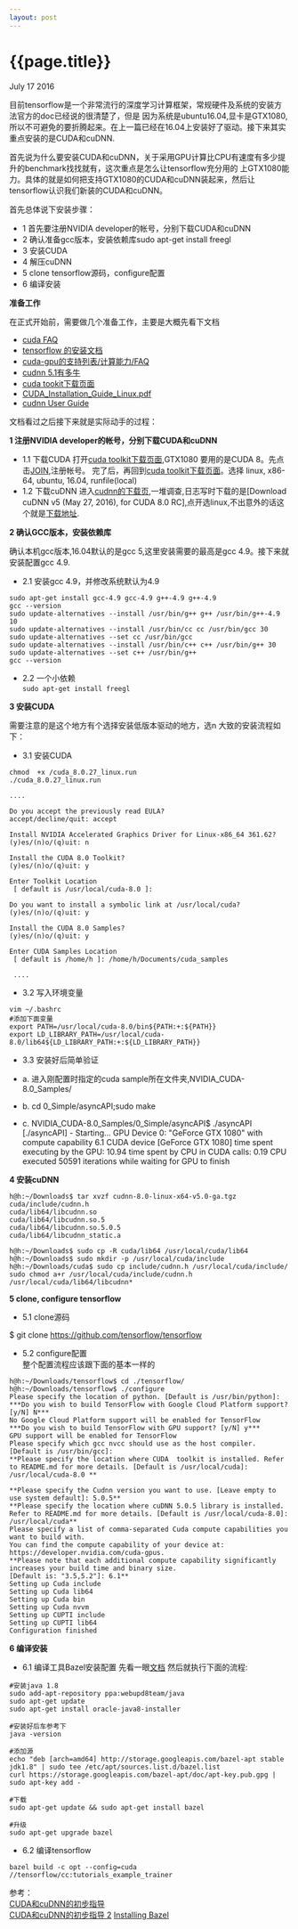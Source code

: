 ```yaml
---
layout: post
---
```


{{page.title}}
===================
<p class="meta">July 17 2016</p>


目前tensorflow是一个非常流行的深度学习计算框架，常规硬件及系统的安装方法官方的doc已经说的很清楚了，但是
因为系统是ubuntu16.04,显卡是GTX1080,所以不可避免的要折腾起来。在上一篇已经在16.04上安装好了驱动。接下来其实
重点安装的是CUDA和cuDNN.

首先说为什么要安装CUDA和cuDNN，关于采用GPU计算比CPU有速度有多少提升的benchmark找找就有，这次重点是怎么让tensorflow充分用的
上GTX1080能力。具体的就是如何把支持GTX1080的CUDA和cuDNN装起来，然后让tensorflow认识我们新装的CUDA和cuDNN。

首先总体说下安装步骤：  

  - 1 首先要注册NVIDIA developer的帐号，分别下载CUDA和cuDNN  
  - 2 确认准备gcc版本，安装依赖库sudo apt-get install freegl  
  - 3 安装CUDA  
  - 4 解压cuDNN  
  - 5 clone tensorflow源码，configure配置  
  - 6 编译安装  

**准备工作**

在正式开始前，需要做几个准备工作，主要是大概先看下文档

 - [cuda FAQ](https://developer.nvidia.com/cuda-faq)   
 - [tensorflow 的安装文档](https://www.tensorflow.org/versions/r0.9/get_started/os_setup.html#installation-for-linux)  
 - [cuda-gpu的支持列表/计算能力/FAQ](https://developer.nvidia.com/cuda-gpus)   
 - [cudnn 5.1有多牛](https://developer.nvidia.com/cudnn)    
 - [cuda tookit下载页面](https://developer.nvidia.com/cuda-toolkit)   
 - [CUDA_Installation_Guide_Linux.pdf](http://developer.download.nvidia.com/compute/cuda/8.0/secure/rc1/docs/sidebar/CUDA_Installation_Guide_Linux.pdf?autho=1468747667_a33c2c5aad6add7797d818e74a4e359d&file=CUDA_Installation_Guide_Linux.pdf)   
 - [cudnn User Guide](http://developer.download.nvidia.com/compute/machine-learning/cudnn/secure/v5/prod/cudnn_library.pdf?autho=1468748018_294acb251230eed82708c40f593fb6ef&file=cudnn_library.pdf)

文档看过之后接下来就是实际动手的过程：

**1 注册NVIDIA developer的帐号，分别下载CUDA和cuDNN**

 - 1.1 下载CUDA
    打开[cuda toolkit下载页面](https://developer.nvidia.com/cuda-toolkit),GTX1080 要用的是CUDA 8。先点击[JOIN](https://developer.nvidia.com/cuda-registered-developer-program),注册帐号。
    完了后，再回到[cuda toolkit下载页面](https://developer.nvidia.com/cuda-toolkit)。选择
    linux, x86-64, ubuntu, 16.04, runfile(local) 
 - 1.2 下载cuDNN
    进入[cudnn的下载页](https://developer.nvidia.com/cudnn),一堆调查,日志写时下载的是[Download cuDNN v5 (May 27, 2016), for CUDA 8.0 RC],点开选linux,不出意外的话这个就是[下载地址](http://developer.download.nvidia.com/compute/machine-learning/cudnn/secure/v5/prod/cudnn-8.0-linux-x64-v5.0-ga.tgz?autho=1468748153_fac10e6ed27d13c762cf9c62132fbd29&file=cudnn-8.0-linux-x64-v5.0-ga.tgz).

**2 确认GCC版本，安装依赖库**

确认本机gcc版本,16.04默认的是gcc 5,这里安装需要的最高是gcc 4.9。接下来就安装配置gcc 4.9.

- 2.1 安装gcc 4.9，并修改系统默认为4.9

```
sudo apt-get install gcc-4.9 gcc-4.9 g++-4.9 g++-4.9
gcc --version
sudo update-alternatives --install /usr/bin/g++ g++ /usr/bin/g++-4.9 10
sudo update-alternatives --install /usr/bin/cc cc /usr/bin/gcc 30
sudo update-alternatives --set cc /usr/bin/gcc
sudo update-alternatives --install /usr/bin/c++ c++ /usr/bin/g++ 30
sudo update-alternatives --set c++ /usr/bin/g++
gcc --version
```

- 2.2 一个小依赖   
```sudo apt-get install freegl```

**3 安装CUDA**
  
需要注意的是这个地方有个选择安装低版本驱动的地方，选n
大致的安装流程如下：
  
- 3.1 安装CUDA

```
chmod  +x /cuda_8.0.27_linux.run
./cuda_8.0.27_linux.run

....

Do you accept the previously read EULA?
accept/decline/quit: accept

Install NVIDIA Accelerated Graphics Driver for Linux-x86_64 361.62?
(y)es/(n)o/(q)uit: n

Install the CUDA 8.0 Toolkit?
(y)es/(n)o/(q)uit: y

Enter Toolkit Location
 [ default is /usr/local/cuda-8.0 ]: 

Do you want to install a symbolic link at /usr/local/cuda?
(y)es/(n)o/(q)uit: y

Install the CUDA 8.0 Samples?
(y)es/(n)o/(q)uit: y
    
Enter CUDA Samples Location
 [ default is /home/h ]: /home/h/Documents/cuda_samples
   
 ....

```

- 3.2 写入环境变量

```
vim ~/.bashrc
#添加下面变量
export PATH=/usr/local/cuda-8.0/bin${PATH:+:${PATH}}
export LD_LIBRARY_PATH=/usr/local/cuda-8.0/lib64${LD_LIBRARY_PATH:+:${LD_LIBRARY_PATH}}
```

- 3.3 安装好后简单验证

- a. 进入刚配置时指定的cuda sample所在文件夹,NVIDIA_CUDA-8.0_Samples/
- b. cd 0_Simple/asyncAPI;sudo make
- c. NVIDIA_CUDA-8.0_Samples/0_Simple/asyncAPI$ ./asyncAPI
    [./asyncAPI] - Starting...
    GPU Device 0: "GeForce GTX 1080" with compute capability 6.1
    CUDA device [GeForce GTX 1080]
    time spent executing by the GPU: 10.94
    time spent by CPU in CUDA calls: 0.19
    CPU executed 50591 iterations while waiting for GPU to finish

**4 安装cuDNN**

```
h@h:~/Downloads$ tar xvzf cudnn-8.0-linux-x64-v5.0-ga.tgz 
cuda/include/cudnn.h
cuda/lib64/libcudnn.so
cuda/lib64/libcudnn.so.5
cuda/lib64/libcudnn.so.5.0.5
cuda/lib64/libcudnn_static.a

h@h:~/Downloads$ sudo cp -R cuda/lib64 /usr/local/cuda/lib64
h@h:~/Downloads$ sudo mkdir -p /usr/local/cuda/include
h@h:~/Downloads/cuda$ sudo cp include/cudnn.h /usr/local/cuda/include/
sudo chmod a+r /usr/local/cuda/include/cudnn.h /usr/local/cuda/lib64/libcudnn*

```

**5 clone, configure tensorflow**

- 5.1 clone源码

$ git clone https://github.com/tensorflow/tensorflow

- 5.2 configure配置  
整个配置流程应该跟下面的基本一样的

```
h@h:~/Downloads/tensorflow$ cd ./tensorflow/
h@h:~/Downloads/tensorflow$ ./configure
Please specify the location of python. [Default is /usr/bin/python]: 
***Do you wish to build TensorFlow with Google Cloud Platform support? [y/N] N***
No Google Cloud Platform support will be enabled for TensorFlow
***Do you wish to build TensorFlow with GPU support? [y/N] y***
GPU support will be enabled for TensorFlow
Please specify which gcc nvcc should use as the host compiler. [Default is /usr/bin/gcc]: 
**Please specify the location where CUDA  toolkit is installed. Refer to README.md for more details. [Default is /usr/local/cuda]: /usr/local/cuda-8.0 **
  
**Please specify the Cudnn version you want to use. [Leave empty to use system default]: 5.0.5**
**Please specify the location where cuDNN 5.0.5 library is installed. Refer to README.md for more details. [Default is /usr/local/cuda-8.0]: /usr/local/cuda**
Please specify a list of comma-separated Cuda compute capabilities you want to build with.
You can find the compute capability of your device at: https://developer.nvidia.com/cuda-gpus.
**Please note that each additional compute capability significantly increases your build time and binary size.
[Default is: "3.5,5.2"]: 6.1**
Setting up Cuda include
Setting up Cuda lib64
Setting up Cuda bin
Setting up Cuda nvvm
Setting up CUPTI include
Setting up CUPTI lib64
Configuration finished
```

**6 编译安装**

- 6.1 编译工具Bazel安装配置
先看一眼[文档](http://www.bazel.io/docs/install.html#install-on-ubuntu)
然后就执行下面的流程:

```
#安装java 1.8
sudo add-apt-repository ppa:webupd8team/java
sudo apt-get update
sudo apt-get install oracle-java8-installer

#安装好后车参考下
java -version

#添加源
echo "deb [arch=amd64] http://storage.googleapis.com/bazel-apt stable jdk1.8" | sudo tee /etc/apt/sources.list.d/bazel.list
curl https://storage.googleapis.com/bazel-apt/doc/apt-key.pub.gpg | sudo apt-key add -
    
#下载
sudo apt-get update && sudo apt-get install bazel

#升级
sudo apt-get upgrade bazel
```

- 6.2 编译tensorflow

```
bazel build -c opt --config=cuda //tensorflow/cc:tutorials_example_trainer
```



参考：   
[CUDA和cuDNN的初步指导](http://www.52nlp.cn/%E6%B7%B1%E5%BA%A6%E5%AD%A6%E4%B9%A0%E4%B8%BB%E6%9C%BA%E7%8E%AF%E5%A2%83%E9%85%8D%E7%BD%AE-ubuntu-16-04-nvidia-gtx-1080-cuda-8)  
[CUDA和cuDNN的初步指导 2](http://yangcha.github.io/GTX-1080/)
[Installing Bazel](http://www.bazel.io/docs/install.html#install-on-ubuntu)
